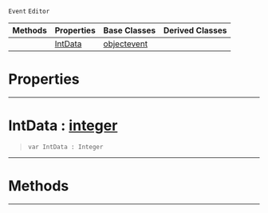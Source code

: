  `Event` `Editor`



|Methods|Properties|Base Classes|Derived Classes|
|---|---|---|---|
| |[ IntData](https://plasmaengine.github.io/PlasmaDocs/Plasma1/C++/code_reference/class_reference/rotationbasisgizmoinitializationevent.md#intdata-plasma-engine-docu)|[objectevent](https://plasmaengine.github.io/PlasmaDocs/Plasma1/C++/code_reference/class_reference/objectevent.md)| |


 #  Properties


---  
 #  IntData : [integer](https://plasmaengine.github.io/PlasmaDocs/Plasma1/C++/code_reference/lightning_base_types/integer.md)

> 
> ``` lang=cpp, name=Lightning
> var IntData : Integer


---  
 #  Methods


---  
 

 